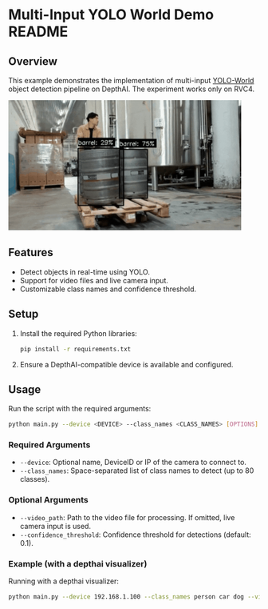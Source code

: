 # Multi-Input YOLO World Demo README

## Overview

This example demonstrates the implementation of multi-input [YOLO-World](https://github.com/AILab-CVC/YOLO-World) object detection pipeline on DepthAI. The experiment works only on RVC4.

[![Barrel detection](media/barrel-detection.gif)](media/barrel-detection.gif)

## Features

- Detect objects in real-time using YOLO.
- Support for video files and live camera input.
- Customizable class names and confidence threshold.

## Setup

1. Install the required Python libraries:
   ```bash
   pip install -r requirements.txt
   ```
1. Ensure a DepthAI-compatible device is available and configured.

## Usage

Run the script with the required arguments:

```bash
python main.py --device <DEVICE> --class_names <CLASS_NAMES> [OPTIONS]
```

### Required Arguments

- `--device`: Optional name, DeviceID or IP of the camera to connect to.
- `--class_names`: Space-separated list of class names to detect (up to 80 classes).

### Optional Arguments

- `--video_path`: Path to the video file for processing. If omitted, live camera input is used.
- `--confidence_threshold`: Confidence threshold for detections (default: 0.1).

### Example (with a depthai visualizer)

Running with a depthai visualizer:
```bash
python main.py --device 192.168.1.100 --class_names person car dog --video_path input.mp4 --confidence_threshold 0.2
```
